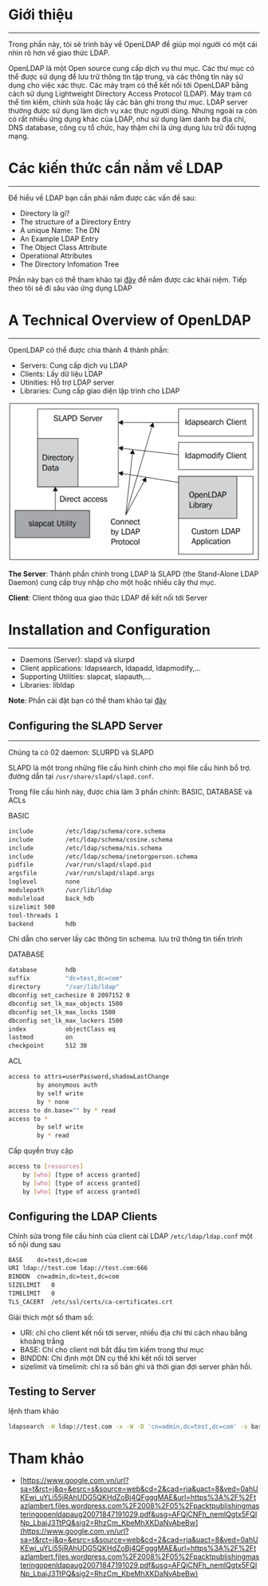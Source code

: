 ﻿# Giới thiệu
----
Trong phần này, tôi sẽ trình bày về OpenLDAP để giúp mọi người có một cái nhìn rõ hơn về giao thức LDAP. 

OpenLDAP là một Open source cung cấp dịch vụ thư mục. Các thư mục có thể được sử dụng để lưu trữ thông tin tập trung, và các thông tin này sử dụng cho việc xác thực.
Các máy trạm có thể kết nối tới OpenLDAP bằng cách sử dụng Lightweight Directory Access Protocol (LDAP). Máy trạm có thể tìm kiếm, chỉnh sửa hoặc lấy các bản ghi trong thư mục. 
LDAP server thường được sử dụng làm dịch vụ xác thực người dùng. Nhưng ngoài ra còn có rất nhiều ứng dụng khác của LDAP, như sử dụng làm danh bạ địa chỉ, DNS database, công cụ tổ chức, 
hay thậm chí là ứng dụng lưu trữ đối tượng mạng.

# Các kiến thức cần nắm về LDAP
----
Để hiểu về LDAP bạn cần phải nắm được các vấn đề sau:
- Directory là gì?
- The structure of a Directory Entry
- A unique Name: The DN
- An Example LDAP Entry
- The Object Class Attribute
- Operational Attributes
- The Directory Infomation Tree

Phần này bạn có thể tham khảo tại [đây](https://github.com/hocchudong/ghichep-LDAP/blob/master/docs/TanNT-LDAP-Understanding.md) để nắm được các khái niệm. 
Tiếp theo tôi sẽ đi sâu vào ứng dụng LDAP

# A Technical Overview of OpenLDAP
----
OpenLDAP có thể được chia thành 4 thành phần:
- Servers: Cung cấp dịch vụ LDAP
- Clients: Lấy dữ liệu LDAP
- Utinities: Hỗ trợ LDAP server
- Libraries: Cung cấp giao diện lập trình cho LDAP

![OpenLdap-basic-1](../images/OpenLdap-basic-1.png)

**The Server**: Thành phần chính trong LDAP là SLAPD (the Stand-Alone LDAP Daemon) cung cấp truy nhập cho một hoặc nhiều cây thư mục.

**Client**: Client thông qua giao thức LDAP để kết nối tới Server

# Installation and Configuration
----
- Daemons (Server): slapd và slurpd
- Client applications: ldapsearch, ldapadd, ldapmodify,...
- Supporting Utilities: slapcat, slapauth,...
- Libraries: libldap

**Note**: Phần cài đặt bạn có thể tham khảo tại [đây](https://github.com/hocchudong/ghichep-LDAP/blob/master/openLDAP/install.md)

## Configuring the SLAPD Server
----
Chúng ta có 02 daemon: SLURPD và SLAPD

SLAPD là một trong những file cấu hình chính cho mọi file cấu hình bổ trợ. đường dẫn tại `/usr/share/slapd/slapd.conf`. 

Trong file cấu hình này, được chia làm 3 phần chính: BASIC, DATABASE và ACLs

BASIC
```sh
include         /etc/ldap/schema/core.schema
include         /etc/ldap/schema/cosine.schema
include         /etc/ldap/schema/nis.schema
include         /etc/ldap/schema/inetorgperson.schema
pidfile         /var/run/slapd/slapd.pid
argsfile        /var/run/slapd/slapd.args
loglevel        none
modulepath      /usr/lib/ldap
moduleload      back_hdb
sizelimit 500
tool-threads 1
backend         hdb
```
Chỉ dẫn cho server lấy các thông tin schema. lưu trữ thông tin tiến trình

DATABASE
```sh
database        hdb
suffix          "dc=test,dc=com"
directory       "/var/lib/ldap"
dbconfig set_cachesize 0 2097152 0
dbconfig set_lk_max_objects 1500
dbconfig set_lk_max_locks 1500
dbconfig set_lk_max_lockers 1500
index           objectClass eq
lastmod         on
checkpoint      512 30
```

ACL
```sh
access to attrs=userPassword,shadowLastChange
        by anonymous auth
        by self write
        by * none
access to dn.base="" by * read
access to *
        by self write
        by * read
```

Cấp quyền truy cập
```sh
access to [resources]
	by [who] [type of access granted]
	by [who] [type of access granted]
	by [who] [type of access granted]
```

## Configuring the LDAP Clients

Chỉnh sửa trong file cấu hình của client cài LDAP `/etc/ldap/ldap.conf` một số nội dung sau
```sh
BASE	dc=test,dc=com
URI	ldap://test.com ldap://test.com:666
BINDDN	cn=admin,dc=test,dc=com
SIZELIMIT	0
TIMELIMIT	0
TLS_CACERT	/etc/ssl/certs/ca-certificates.crt
```

Giải thích một số tham số:
- URI: chỉ cho client kết nối tới server, nhiều địa chỉ thì cách nhau bằng khoảng trắng
- BASE: Chỉ cho client nơi bắt đầu tìm kiếm trong thư mục
- BINDDN: Chỉ định một DN cụ thể khi kết nối tới server
- sizelimit và timelimit: chỉ ra số bản ghi và thời gian đợi server phản hồi.

## Testing to Server

lệnh tham khảo
```sh
ldapsearch -H ldap://test.com -x -W -D 'cn=admin,dc=test,dc=com' -s base
```

# Tham khảo
- [https://www.google.com.vn/url?sa=t&rct=j&q=&esrc=s&source=web&cd=2&cad=rja&uact=8&ved=0ahUKEwi_uYLi55jRAhUDG5QKHdZoBj4QFgggMAE&url=https%3A%2F%2Ftazlambert.files.wordpress.com%2F2008%2F05%2Fpacktpublishingmasteringopenldapaug20071847191029.pdf&usg=AFQjCNFh_nemlQgtx5FQINp_LbajJ3TtPQ&sig2=RhzCm_KbeMhXKDaNvAbeBw](https://www.google.com.vn/url?sa=t&rct=j&q=&esrc=s&source=web&cd=2&cad=rja&uact=8&ved=0ahUKEwi_uYLi55jRAhUDG5QKHdZoBj4QFgggMAE&url=https%3A%2F%2Ftazlambert.files.wordpress.com%2F2008%2F05%2Fpacktpublishingmasteringopenldapaug20071847191029.pdf&usg=AFQjCNFh_nemlQgtx5FQINp_LbajJ3TtPQ&sig2=RhzCm_KbeMhXKDaNvAbeBw)
